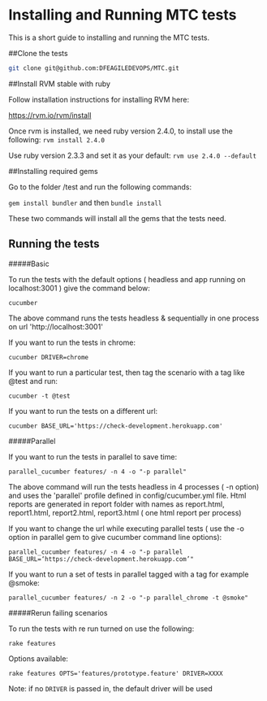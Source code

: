 Installing and Running MTC tests
================================

This is a short guide to installing and running the MTC tests.  

##Clone the tests

```bash
git clone git@github.com:DFEAGILEDEVOPS/MTC.git
```

##Install RVM stable with ruby

Follow installation instructions for installing RVM here:

https://rvm.io/rvm/install
 
Once rvm is installed, we need ruby version 2.4.0, to install use the following:
 `rvm install 2.4.0`
 
Use ruby version 2.3.3 and set it as your default:
 `rvm use 2.4.0 --default`

##Installing required gems

Go to the folder /test and run the following commands:

`gem install bundler` and then `bundle install`

These two commands will install all the gems that the tests need.

## Running the tests

#####Basic

To run the tests with the default options ( headless and app running on localhost:3001 ) give the command below:

`cucumber`
 
 The above command runs the tests headless & sequentially in one process on url 'http://localhost:3001'

If you want to run the tests in chrome:

`cucumber DRIVER=chrome`

If you want to run a particular test, then tag the scenario with a tag like @test and run:

`cucumber -t @test`

If you want to run the tests on a different url:

`cucumber BASE_URL='https://check-development.herokuapp.com'`

#####Parallel

If you want to run the tests in parallel to save time:
 
 `parallel_cucumber features/ -n 4 -o "-p parallel" `
 
 The above command will run the tests headless in 4 processes ( -n option) and uses the 'parallel' profile defined in config/cucumber.yml file.
 Html reports are generated in report folder with names as report.html, report1.html, report2.html, report3.html ( one html report per process)
 
If you want to change the url while executing parallel tests ( use the -o option in parallel gem to give cucumber command line options):
 
 `parallel_cucumber features/ -n 4 -o "-p parallel BASE_URL=‘https://check-development.herokuapp.com’"`
 
If you want to run a set of tests in parallel tagged with a tag for example @smoke:
 
 `parallel_cucumber features/ -n 2 -o "-p parallel_chrome -t @smoke"`
 
#####Rerun failing scenarios

To run the tests with re run turned on use the following:

`rake features`

Options available:

`rake features OPTS='features/prototype.feature' DRIVER=XXXX`

Note: if no `DRIVER` is passed in, the default driver will be used